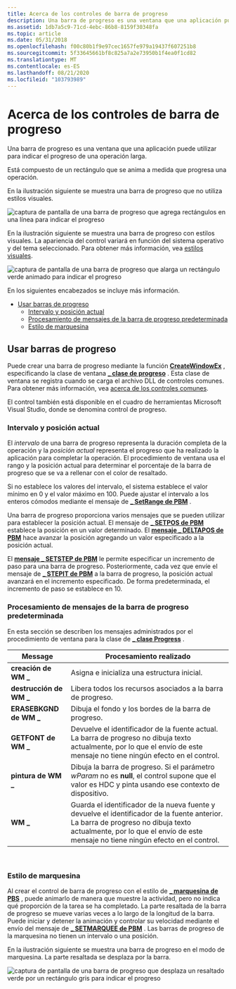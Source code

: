 ```yaml
---
title: Acerca de los controles de barra de progreso
description: Una barra de progreso es una ventana que una aplicación puede utilizar para indicar el progreso de una operación larga. Está compuesto de un rectángulo que se anima a medida que progresa una operación.
ms.assetid: 1db7a5c9-71cd-4ebc-86b8-8159f30348fa
ms.topic: article
ms.date: 05/31/2018
ms.openlocfilehash: f00c80b1f9e97cec1657fe979a19437f607251b8
ms.sourcegitcommit: 5f33645661bf8c825a7a2e73950b1f4ea0f1cd82
ms.translationtype: MT
ms.contentlocale: es-ES
ms.lasthandoff: 08/21/2020
ms.locfileid: "103793989"
---
```

# <a name="about-progress-bar-controls"></a>Acerca de los controles de barra de progreso

Una barra de progreso es una ventana que una aplicación puede utilizar para indicar el progreso de una operación larga.

Está compuesto de un rectángulo que se anima a medida que progresa una operación.

En la ilustración siguiente se muestra una barra de progreso que no utiliza estilos visuales.

![captura de pantalla de una barra de progreso que agrega rectángulos en una línea para indicar el progreso](images/pb-oldstyle.png)

En la ilustración siguiente se muestra una barra de progreso con estilos visuales. La apariencia del control variará en función del sistema operativo y del tema seleccionado. Para obtener más información, vea [estilos visuales](themes-overview.md).

![captura de pantalla de una barra de progreso que alarga un rectángulo verde animado para indicar el progreso](images/pb-newstyle.png)

En los siguientes encabezados se incluye más información.

-   [Usar barras de progreso](#using-progress-bars)
    -   [Intervalo y posición actual](#range-and-current-position)
    -   [Procesamiento de mensajes de la barra de progreso predeterminada](#default-progress-bar-message-processing)
    -   [Estilo de marquesina](#marquee-style)

## <a name="using-progress-bars"></a>Usar barras de progreso

Puede crear una barra de progreso mediante la función [**CreateWindowEx**](/windows/desktop/api/winuser/nf-winuser-createwindowexa) , especificando la clase de ventana [**\_ clase de progreso**](common-control-window-classes.md) . Esta clase de ventana se registra cuando se carga el archivo DLL de controles comunes. Para obtener más información, vea [acerca de los controles comunes](common-controls-intro.md).

El control también está disponible en el cuadro de herramientas Microsoft Visual Studio, donde se denomina control de progreso.

### <a name="range-and-current-position"></a>Intervalo y posición actual

El *intervalo* de una barra de progreso representa la duración completa de la operación y la *posición actual* representa el progreso que ha realizado la aplicación para completar la operación. El procedimiento de ventana usa el rango y la posición actual para determinar el porcentaje de la barra de progreso que se va a rellenar con el color de resaltado.

Si no establece los valores del intervalo, el sistema establece el valor mínimo en 0 y el valor máximo en 100. Puede ajustar el intervalo a los enteros cómodos mediante el mensaje de [**\_ SetRange de PBM**](pbm-setrange.md) .

Una barra de progreso proporciona varios mensajes que se pueden utilizar para establecer la posición actual. El mensaje de [**\_ SETPOS de PBM**](pbm-setpos.md) establece la posición en un valor determinado. El [**mensaje \_ DELTAPOS de PBM**](pbm-deltapos.md) hace avanzar la posición agregando un valor especificado a la posición actual.

El [**mensaje \_ SETSTEP de PBM**](pbm-setstep.md) le permite especificar un incremento de paso para una barra de progreso. Posteriormente, cada vez que envíe el mensaje de [**\_ STEPIT de PBM**](pbm-stepit.md) a la barra de progreso, la posición actual avanzará en el incremento especificado. De forma predeterminada, el incremento de paso se establece en 10.

### <a name="default-progress-bar-message-processing"></a>Procesamiento de mensajes de la barra de progreso predeterminada

En esta sección se describen los mensajes administrados por el procedimiento de ventana para la clase de [**\_ clase Progress**](common-control-window-classes.md) .



| Message            | Procesamiento realizado                                                                                                                                                               |
|--------------------|------------------------------------------------------------------------------------------------------------------------------------------------------------------------------------|
| **creación de WM \_**     | Asigna e inicializa una estructura inicial.                                                                                                                                    |
| **destrucción de WM \_**    | Libera todos los recursos asociados a la barra de progreso.                                                                                                                              |
| **ERASEBKGND de WM \_** | Dibuja el fondo y los bordes de la barra de progreso.                                                                                                                              |
| **GETFONT de WM \_**    | Devuelve el identificador de la fuente actual. La barra de progreso no dibuja texto actualmente, por lo que el envío de este mensaje no tiene ningún efecto en el control.                                       |
| **pintura de WM \_**      | Dibuja la barra de progreso. Si el parámetro *wParam* no es **null**, el control supone que el valor es HDC y pinta usando ese contexto de dispositivo.                              |
| **WM \_**    | Guarda el identificador de la nueva fuente y devuelve el identificador de la fuente anterior. La barra de progreso no dibuja texto actualmente, por lo que el envío de este mensaje no tiene ningún efecto en el control. |



 

### <a name="marquee-style"></a>Estilo de marquesina

Al crear el control de barra de progreso con el estilo de [**\_ marquesina de PBS**](progress-bar-control-styles.md) , puede animarlo de manera que muestre la actividad, pero no indica qué proporción de la tarea se ha completado. La parte resaltada de la barra de progreso se mueve varias veces a lo largo de la longitud de la barra. Puede iniciar y detener la animación y controlar su velocidad mediante el envío del mensaje de [**\_ SETMARQUEE de PBM**](pbm-setmarquee.md) . Las barras de progreso de la marquesina no tienen un intervalo o una posición.

En la ilustración siguiente se muestra una barra de progreso en el modo de marquesina. La parte resaltada se desplaza por la barra.

![captura de pantalla de una barra de progreso que desplaza un resaltado verde por un rectángulo gris para indicar el progreso](images/pb-marquee.png)

 

 